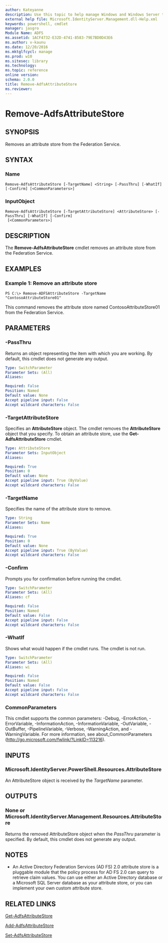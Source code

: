 ```yaml
---
author: Kateyanne
description: Use this topic to help manage Windows and Windows Server technologies with Windows PowerShell.
external help file: Microsoft.IdentityServer.Management.dll-Help.xml
keywords: powershell, cmdlet
manager: jasgro
Module Name: ADFS
ms.assetid: 1ACF4732-E32D-4741-8583-79E7BD0D43E6
ms.author: v-kaunu
ms.date: 12/20/2016
ms.mktglfcycl: manage
ms.prod: w10
ms.sitesec: library
ms.technology: 
ms.topic: reference
online version: 
schema: 2.0.0
title: Remove-AdfsAttributeStore
ms.reviewer:
---
```


# Remove-AdfsAttributeStore

## SYNOPSIS
Removes an attribute store from the Federation Service.

## SYNTAX

### Name
```
Remove-AdfsAttributeStore [-TargetName] <String> [-PassThru] [-WhatIf] [-Confirm] [<CommonParameters>]
```

### InputObject
```
Remove-AdfsAttributeStore [-TargetAttributeStore] <AttributeStore> [-PassThru] [-WhatIf] [-Confirm]
 [<CommonParameters>]
```

## DESCRIPTION
The **Remove-AdfsAttributeStore** cmdlet removes an attribute store from the Federation Service.

## EXAMPLES

### Example 1: Remove an attribute store
```
PS C:\> Remove-ADFSAttributeStore -TargetName "ContosoAttributeStore01"
```

This command removes the attribute store named ContosoAttributeStore01 from the Federation Service.

## PARAMETERS

### -PassThru
Returns an object representing the item with which you are working.
By default, this cmdlet does not generate any output.

```yaml
Type: SwitchParameter
Parameter Sets: (All)
Aliases: 

Required: False
Position: Named
Default value: None
Accept pipeline input: False
Accept wildcard characters: False
```

### -TargetAttributeStore
Specifies an **AttributeStore** object.
The cmdlet removes the **AttributeStore** object that you specify.
To obtain an attribute store, use the **Get-AdfsAttributeStore** cmdlet.

```yaml
Type: AttributeStore
Parameter Sets: InputObject
Aliases: 

Required: True
Position: 0
Default value: None
Accept pipeline input: True (ByValue)
Accept wildcard characters: False
```

### -TargetName
Specifies the name of the attribute store to remove.

```yaml
Type: String
Parameter Sets: Name
Aliases: 

Required: True
Position: 0
Default value: None
Accept pipeline input: True (ByValue)
Accept wildcard characters: False
```

### -Confirm
Prompts you for confirmation before running the cmdlet.

```yaml
Type: SwitchParameter
Parameter Sets: (All)
Aliases: cf

Required: False
Position: Named
Default value: False
Accept pipeline input: False
Accept wildcard characters: False
```

### -WhatIf
Shows what would happen if the cmdlet runs.
The cmdlet is not run.

```yaml
Type: SwitchParameter
Parameter Sets: (All)
Aliases: wi

Required: False
Position: Named
Default value: False
Accept pipeline input: False
Accept wildcard characters: False
```

### CommonParameters
This cmdlet supports the common parameters: -Debug, -ErrorAction, -ErrorVariable, -InformationAction, -InformationVariable, -OutVariable, -OutBuffer, -PipelineVariable, -Verbose, -WarningAction, and -WarningVariable. For more information, see about_CommonParameters (http://go.microsoft.com/fwlink/?LinkID=113216).

## INPUTS

### Microsoft.IdentityServer.PowerShell.Resources.AttributeStore

An AttributeStore object is received by the *TargetName* parameter.

## OUTPUTS

### None or Microsoft.IdentityServer.Management.Resources.AttributeStore

Returns the removed AttributeStore object when the *PassThru* parameter is specified. By default, this cmdlet does not generate any output.

## NOTES
* An Active Directory Federation Services (AD FS) 2.0 attribute store is a pluggable module that the policy process for AD FS 2.0 can query to retrieve claim values. You can use either an Active Directory database or a Microsoft SQL Server database as your attribute store, or you can implement your own custom attribute store.

## RELATED LINKS

[Get-AdfsAttributeStore](./Get-AdfsAttributeStore.md)

[Add-AdfsAttributeStore](./Add-AdfsAttributeStore.md)

[Set-AdfsAttributeStore](./Set-AdfsAttributeStore.md)


